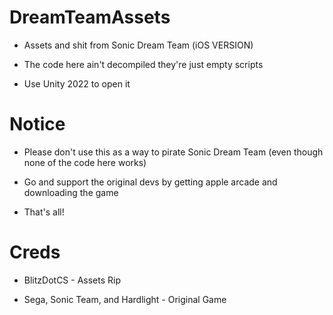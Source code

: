 # DreamTeamAssets

* Assets and shit from Sonic Dream Team (iOS VERSION)

* The code here ain't decompiled they're just empty scripts

* Use Unity 2022 to open it

# Notice

* Please don't use this as a way to pirate Sonic Dream Team (even though none of the code here works)

* Go and support the original devs by getting apple arcade and downloading the game

* That's all!

# Creds

* BlitzDotCS - Assets Rip
 
* Sega, Sonic Team, and Hardlight - Original Game
